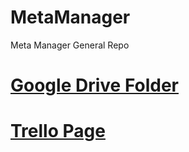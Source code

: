 # MetaManager
Meta Manager General Repo

# [Google Drive Folder][gdrive]
# [Trello Page][trello]


[gdrive]: https://drive.google.com/drive/folders/19YNOQDhA_R77NOeczjiLmSvk85LHjx4M
[trello]: https://trello.com/b/eLzdcleQ/metamanager